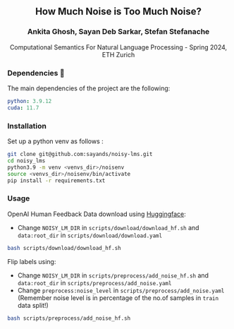 <div align='center'>
<h2 align="center">How Much Noise is Too Much Noise? </h2>
<h3 align="center">Ankita Ghosh, Sayan Deb Sarkar, Stefan Stefanache </h3>
Computational Semantics For Natural Language Processing - Spring 2024, ETH Zurich 

</div>

### Dependencies :memo:
The main dependencies of the project are the following:
```yaml
python: 3.9.12
cuda: 11.7
```

### Installation
Set up a python venv as follows :
```bash
git clone git@github.com:sayands/noisy-lms.git
cd noisy_lms
python3.9 -m venv <venvs_dir>/noisenv
source <venvs_dir>/noisenv/bin/activate
pip install -r requirements.txt
```

### Usage
OpenAI Human Feedback Data download using [Huggingface](https://huggingface.co/datasets/openai/summarize_from_feedback):

- Change `NOISY_LM_DIR` in `scripts/download/download_hf.sh` and `data:root_dir` in `scripts/download/download.yaml`
```bash
bash scripts/download/download_hf.sh
```

Flip labels using:
- Change `NOISY_LM_DIR` in `scripts/preprocess/add_noise_hf.sh` and `data:root_dir` in `scripts/preprocess/add_noise.yaml`
- Change `preprocess:noise_level` in `scripts/preprocess/add_noise.yaml` (Remember noise level is in percentage of the no.of samples in `train` data split!)
```bash
bash scripts/preprocess/add_noise_hf.sh
```


